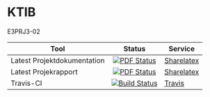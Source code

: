 # KTIB
E3PRJ3-02

Tool | Status | Service
-----|:--------:|---------
Latest Projektdokumentation | [![PDF Status](https://www.sharelatex.com/github/repos/KalleDK/KTIB/builds/latest/badge.svg)](https://www.sharelatex.com/github/repos/KalleDK/KTIB/builds/latest/output.pdf) | [Sharelatex](https://www.sharelatex.com/github/repos/KalleDK/KTIB)
Latest Projekrapport | [![PDF Status](https://www.sharelatex.com/github/repos/KalleDK/KTIB_Rapport/builds/latest/badge.svg)](https://www.sharelatex.com/github/repos/KalleDK/KTIB_Rapport/builds/latest/output.pdf)     | [Sharelatex](https://www.sharelatex.com/github/repos/KalleDK/KTIB_Rapport)
Travis-CI |     [![Build Status](https://travis-ci.org/KalleDK/KTIB.svg?branch=master)](https://travis-ci.org/KalleDK/KTIB)     | [Travis](https://travis-ci.org/KalleDK/KTIB/)
